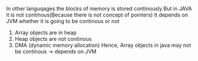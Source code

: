 <!-- About Array being continous or not -->

In other languqages the blocks of memory is stored continously
But in JAVA it is not continous(Because there is not concept of pointers)
It depends on JVM whether it is going to be continous or not
1. Array objects are in heap
2. Heap objects are not continous
3. DMA (dynamic memory allocation)
Hence, Array objects in java may not be continous -> depends on JVM